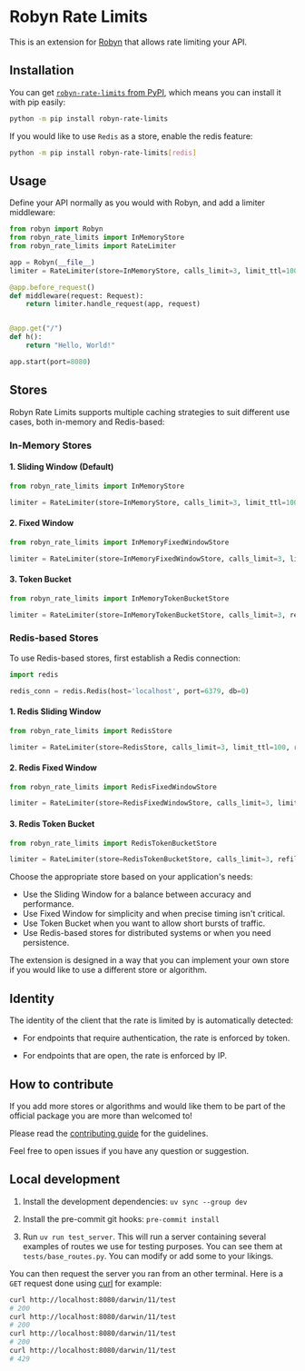 # Robyn Rate Limits

This is an extension for [Robyn](https://robyn.tech/) that allows rate limiting your API.

## Installation

You can get [`robyn-rate-limits` from PyPI](https://pypi.org/project/robyn-rate-limits/), which means you can install it with pip easily:

```bash
python -m pip install robyn-rate-limits
```

If you would like to use `Redis` as a store, enable the redis feature:

```bash
python -m pip install robyn-rate-limits[redis]
```

## Usage

Define your API normally as you would with Robyn, and add a limiter middleware:

```python
from robyn import Robyn
from robyn_rate_limits import InMemoryStore
from robyn_rate_limits import RateLimiter

app = Robyn(__file__)
limiter = RateLimiter(store=InMemoryStore, calls_limit=3, limit_ttl=100)

@app.before_request()
def middleware(request: Request):
    return limiter.handle_request(app, request)


@app.get("/")
def h():
    return "Hello, World!"

app.start(port=8080)
```

## Stores

Robyn Rate Limits supports multiple caching strategies to suit different use cases, both in-memory and Redis-based:

### In-Memory Stores

#### 1. Sliding Window (Default)

```python
from robyn_rate_limits import InMemoryStore

limiter = RateLimiter(store=InMemoryStore, calls_limit=3, limit_ttl=100)
```

#### 2. Fixed Window

```python
from robyn_rate_limits import InMemoryFixedWindowStore

limiter = RateLimiter(store=InMemoryFixedWindowStore, calls_limit=3, limit_ttl=100, window_size=60)
```

#### 3. Token Bucket

```python
from robyn_rate_limits import InMemoryTokenBucketStore

limiter = RateLimiter(store=InMemoryTokenBucketStore, calls_limit=3, refill_rate=1, capacity=5)
```

### Redis-based Stores

To use Redis-based stores, first establish a Redis connection:

```python
import redis

redis_conn = redis.Redis(host='localhost', port=6379, db=0)
```

#### 1. Redis Sliding Window

```python
from robyn_rate_limits import RedisStore

limiter = RateLimiter(store=RedisStore, calls_limit=3, limit_ttl=100, redis=redis_conn)
```

#### 2. Redis Fixed Window

```python
from robyn_rate_limits import RedisFixedWindowStore

limiter = RateLimiter(store=RedisFixedWindowStore, calls_limit=3, limit_ttl=100, window_size=60, redis=redis_conn)
```

#### 3. Redis Token Bucket

```python
from robyn_rate_limits import RedisTokenBucketStore

limiter = RateLimiter(store=RedisTokenBucketStore, calls_limit=3, refill_rate=1.0, capacity=5, redis=redis_conn)
```

Choose the appropriate store based on your application's needs:

- Use the Sliding Window for a balance between accuracy and performance.
- Use Fixed Window for simplicity and when precise timing isn't critical.
- Use Token Bucket when you want to allow short bursts of traffic.
- Use Redis-based stores for distributed systems or when you need persistence.

The extension is designed in a way that you can implement your own store if you would like to use a different store or algorithm.

## Identity

The identity of the client that the rate is limited by is automatically detected:

- For endpoints that require authentication, the rate is enforced by token.

- For endpoints that are open, the rate is enforced by IP.

## How to contribute

If you add more stores or algorithms and would like them to be part of the official package you are more than welcomed to!

Please read the [contributing guide](https://github.com/IdoKendo/robyn_rate_limits/blob/main/CONTRIBUTING.md) for the guidelines.

Feel free to open issues if you have any question or suggestion.

## Local development

1. Install the development dependencies: `uv sync --group dev`

2. Install the pre-commit git hooks: `pre-commit install`

3. Run `uv run test_server`. This will run a server containing several examples of routes we use for testing purposes. You can see them at `tests/base_routes.py`. You can modify or add some to your likings.

You can then request the server you ran from an other terminal. Here is a `GET` request done using [curl](https://curl.se/) for example:

```bash
curl http://localhost:8080/darwin/11/test
# 200
curl http://localhost:8080/darwin/11/test
# 200
curl http://localhost:8080/darwin/11/test
# 200
curl http://localhost:8080/darwin/11/test
# 429
```
